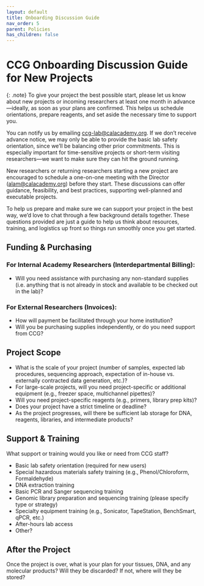 ```yaml
---
layout: default
title: Onboarding Discussion Guide
nav_order: 5
parent: Policies
has_children: false
---
```

# CCG Onboarding Discussion Guide for New Projects

{: .note}
To give your project the best possible start, please let us know about new projects or incoming researchers at least one month in advance—ideally, as soon as your plans are confirmed. This helps us schedule orientations, prepare reagents, and set aside the necessary time to support you.

You can notify us by emailing ccg-lab@calacademy.org. If we don’t receive advance notice, we may only be able to provide the basic lab safety orientation, since we’ll be balancing other prior commitments. This is especially important for time-sensitive projects or short-term visiting researchers—we want to make sure they can hit the ground running.

New researchers or returning researchers starting a new project are encouraged to schedule a one-on-one meeting with the Director (alam@calacademy.org) before they start. These discussions can offer guidance, feasibility, and best practices, supporting well-planned and executable projects.

To help us prepare and make sure we can support your project in the best way, we’d love to chat through a few background details together. These questions provided are just a guide to help us think about resources, training, and logistics up front so things run smoothly once you get started.

## Funding & Purchasing
### For Internal Academy Researchers (Interdepartmental Billing):
- Will you need assistance with purchasing any non-standard supplies (i.e. anything that is not already in stock and available to be checked out in the lab)?

### For External Researchers (Invoices):
- How will payment be facilitated through your home institution?
- Will you be purchasing supplies independently, or do you need support from CCG?

## Project Scope
- What is the scale of your project (number of samples, expected lab procedures, sequencing approach, expectation of in-house vs. externally contracted data generation, etc.)?
- For large-scale projects, will you need project-specific or additional equipment (e.g., freezer space, multichannel pipettes)?
- Will you need project-specific reagents (e.g., primers, library prep kits)?
- Does your project have a strict timeline or deadline?
- As the project progresses, will there be sufficient lab storage for DNA, reagents, libraries, and intermediate products?

## Support & Training
What support or training would you like or need from CCG staff?
- Basic lab safety orientation (required for new users)
- Special hazardous materials safety training (e.g., Phenol/Chloroform, Formaldehyde)
- DNA extraction training
- Basic PCR and Sanger sequencing training
- Genomic library preparation and sequencing training (please specify type or strategy)
- Specialty equipment training (e.g., Sonicator, TapeStation, BenchSmart, qPCR, etc.)
- After-hours lab access
- Other?

## After the Project
Once the project is over, what is your plan for your tissues, DNA, and any molecular products? Will they be discarded? If not, where will they be stored?
